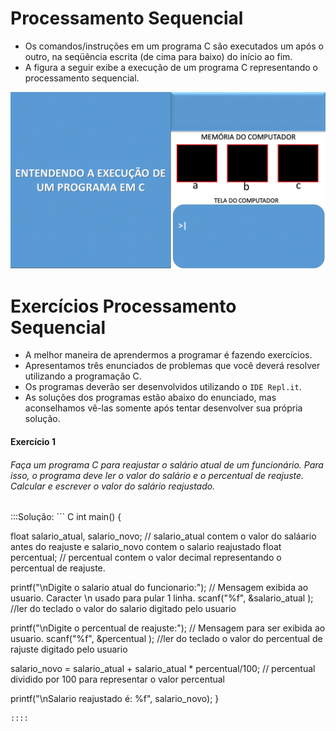 # Processamento Sequencial
+ Os comandos/instruções em um programa C são executados um após o outro, na seqüência escrita (de cima para baixo) do início ao fim. 
+ A figura a seguir exibe a execução de um programa C representando o processamento sequencial.

![programa](/markdowns/ExecucaoProgramac.gif)

# Exercícios Processamento Sequencial
+ A melhor maneira de aprendermos a programar é fazendo exercícios. 
+ Apresentamos três enunciados de problemas que você deverá resolver utilizando a programação C.  
+ Os  programas deverão ser desenvolvidos utilizando o `IDE Repl.it`.
+ As soluções dos programas estão abaixo do enunciado, mas aconselhamos vê-las somente após tentar desenvolver sua própria solução. 

#### Exercício 1
<h6>Faça um programa C para reajustar o salário atual de um funcionário. Para isso, o programa deve ler o valor do salário e o percentual de reajuste. Calcular e escrever o valor do salário reajustado.</h6> 
:::Solução:
``` C
int main() {

  float salario_atual, salario_novo; // salario_atual contem o valor do saláario antes do reajuste e salario_novo contem o salario reajustado
  float percentual;        // percentual contem o valor decimal representando o percentual de reajuste.

  printf("\nDigite o salario atual do funcionario:"); // Mensagem exibida ao usuario. Caracter \n usado para pular 1 linha.
  scanf("%f", &salario_atual );  //ler do teclado o valor do salario digitado pelo usuario

  printf("\nDigite o percentual de reajuste:"); // Mensagem para ser exibida ao usuario.
  scanf("%f", &percentual );  //ler do teclado o valor do percentual de rajuste digitado pelo usuario

  salario_novo = salario_atual + salario_atual * percentual/100; // percentual dividido por 100 para representar o valor percentual

  printf("\nSalario reajustado é: %f", salario_novo);
}
```
::::
